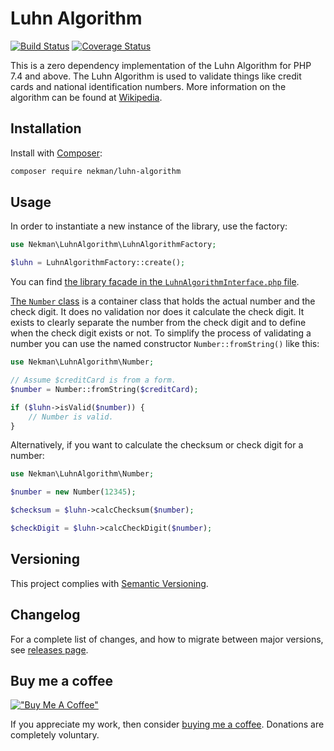 # Luhn Algorithm

[![Build Status](https://circleci.com/gh/Ekman/luhn-algorithm.svg?style=svg)](https://app.circleci.com/pipelines/github/Ekman/luhn-algorithm)
[![Coverage Status](https://coveralls.io/repos/github/Ekman/luhn-algorithm/badge.svg?branch=master)](https://coveralls.io/github/Ekman/luhn-algorithm?branch=master)

This is a zero dependency implementation of the Luhn Algorithm for PHP 7.4 and above. The Luhn Algorithm is used to validate things like credit cards and national identification numbers. More information on the algorithm can be found at [Wikipedia](http://en.wikipedia.org/wiki/Luhn_algorithm).

## Installation

Install with [Composer](https://getcomposer.org/):

```bash
composer require nekman/luhn-algorithm
```

## Usage

In order to instantiate a new instance of the library, use the factory:

 ```php
 use Nekman\LuhnAlgorithm\LuhnAlgorithmFactory;

 $luhn = LuhnAlgorithmFactory::create();
 ```

You can find [the library facade in the `LuhnAlgorithmInterface.php` file](src/Contract/LuhnAlgorithmInterface.php).

[The `Number` class](src/Number.php) is a container class that holds the actual number and the check digit. It does no validation nor does it calculate the check digit. It exists to clearly separate the number from the check digit and to define when the check digit exists or not. To simplify the process of validating a number you can use the named constructor `Number::fromString()` like this:

```php
use Nekman\LuhnAlgorithm\Number;

// Assume $creditCard is from a form.
$number = Number::fromString($creditCard);

if ($luhn->isValid($number)) {
    // Number is valid.
}
```

Alternatively, if you want to calculate the checksum or check digit for a number:

```php
use Nekman\LuhnAlgorithm\Number;

$number = new Number(12345);

$checksum = $luhn->calcChecksum($number);

$checkDigit = $luhn->calcCheckDigit($number);
```

## Versioning

This project complies with [Semantic Versioning](https://semver.org/).

## Changelog

For a complete list of changes, and how to migrate between major versions, see [releases page](https://github.com/Ekman/luhn-algorithm/releases).

## Buy me a coffee

[!["Buy Me A Coffee"](https://www.buymeacoffee.com/assets/img/custom_images/orange_img.png)](https://buymeacoffee.com/nekman)

If you appreciate my work, then consider [buying me a coffee](https://buymeacoffee.com/nekman). Donations are completely voluntary.
